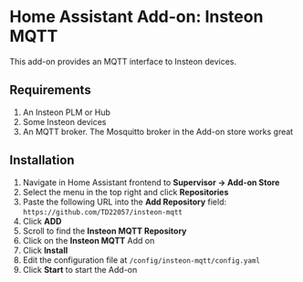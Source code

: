 # Home Assistant Add-on: Insteon MQTT
This add-on provides an MQTT interface to Insteon devices.

## Requirements
1. An Insteon PLM or Hub
2. Some Insteon devices
3. An MQTT broker.  The Mosquitto broker in the Add-on store works great

## Installation
1. Navigate in Home Assistant frontend to __Supervisor -> Add-on Store__
2. Select the menu in the top right and click __Repositories__
3. Paste the following URL into the __Add Repository__ field:
   `https://github.com/TD22057/insteon-mqtt`
4. Click __ADD__
5. Scroll to find the __Insteon MQTT Repository__
6. Click on the __Insteon MQTT__ Add on
7. Click __Install__
8. Edit the configuration file at `/config/insteon-mqtt/config.yaml`
9. Click __Start__ to start the Add-on
